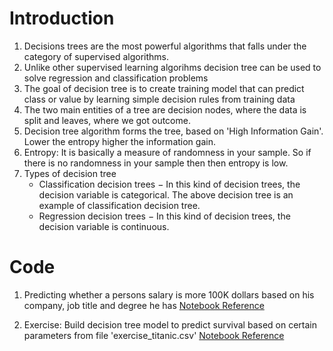 # Introduction
1. Decisions trees are the most powerful algorithms that falls under the category of supervised algorithms.
2. Unlike other supervised learning algorihms decision tree can be used to solve regression and classification problems
3. The goal of decision tree is to create training model that can predict class or value by learning simple decision rules from training data
4. The two main entities of a tree are decision nodes, where the data is split and leaves, where we got outcome.
5. Decision tree algorithm forms the tree, based on 'High Information Gain'. Lower the entropy higher the information gain.
6. Entropy: It is basically a measure of randomness in your sample. So if there is no randomness in your sample then then entropy is low.
7. Types of decision tree
   - Classification decision trees − In this kind of decision trees, the decision variable is categorical. The above decision tree is an example of classification decision tree.
   - Regression decision trees − In this kind of decision trees, the decision variable is continuous.
   
# Code
 1. Predicting whether a persons salary is more 100K dollars based on his company, job title and degree he has
    [Notebook Reference](Decision_Tree.ipynb)
    
 2. Exercise: Build decision tree model to predict survival based on certain parameters from file 'exercise_titanic.csv'
    [Notebook Reference](Exercise_Decision_Tree.ipynb)   
